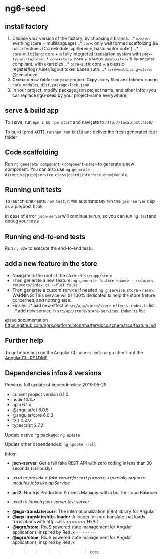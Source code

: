 # ng6-seed

## install factory
1. Choose your version of the factory, by choosing a branch.
..* `master`: evething (core + multilanguage)
..* `core`: only well formed scaffolding && basic features (CoreModule, apiService, basic router outlet)
..* `core+multilang`: core + a fully integreted translation system with `@ngx-translate/core`
..* `core+store`: core + a redux `@ngrx/store` fully angular compliant, with examples 
..* `core+auth`: core + a classic register/login/user/logout token based auth.
..* `core+multilang+store`: @see above 
2. Create a new folder for your project. Copy every files and folders except `node_modules`, `dist`, `package-lock.json`
3. In your project, modify package.json project name, and other infos (you can replace ng6-seed by your project-name everywhere)

## serve & build app

To serve, run `npm i && npm start` and navigate to `http://localhost:4200/`

To build (prod AOT), run `npm run build` and deliver the fresh generated `dist` folder

## Code scaffolding

Run `ng generate component <component-name>` to generate a new component. You can also use `ng generate directive|pipe|service|class|guard|interface|enum|module`.

## Running unit tests

To launch unit-tests: `npm test`, it will automatically run the `json-server` dep as a pre/post hook 

In case of error, `json-server`will continue to run, so you can run `ng test`and debug your tests

## Running end-to-end tests

Run `ng e2e` to execute the end-to-end tests.

## add a new feature in the store

* Navigate to the root of the store `cd src/app/store`
* Then generate a new feature: `ng generate feature <name> --reducers reducers/index.ts --flat false`
* Then generate a custom service if needed `ng g service store-<name>`. 
WARNING: This service wil be 100% dedicated to help the store freture concerned, and nothing else.
* Finally:
..* add new effect in `src/app/store/store-effects.index.ts` list 
..* add new service in `src/app/store/store-services.index.ts` list 

@see documentation  https://github.com/ngrx/platform/blob/master/docs/schematics/feature.md

## Further help

To get more help on the Angular CLI use `ng help` or go check out the [Angular CLI README](https://github.com/angular/angular-cli/blob/master/README.md).

## Dependencies infos & versions

Previous full update of dependencies: 2018-05-29
* current project version 0.1.0
* node 10.2.x
* npm 6.1.x
* @angular/cli 6.0.5
* @angular/core 6.0.3
* rxjs 6.2.0
* typescript 2.7.2

Update native ng package: `ng update`

Update other dependencies: `ng update --all`

Infos:
* **json-server**: Get a full fake REST API with zero coding in less than 30 seconds (seriously)
- _used to provide a fake server for test purpose, especially requests modules jobs like apiService_
* **pm2**: Node.js Production Process Manager with a built-in Load Balancer.
- _used to launch json-server test server_
* **@ngx-translate/core**: The internationalization (i18n) library for Angular
* **@ngx-translate/http-loader**: A loader for ngx-translate that loads translations with http calls
<<<<<<< HEAD
* **@ngrx/store**: RxJS powered state management for Angular applications, inspired by Redux
=======
* **@ngrx/store**: RxJS powered state management for Angular applications, inspired by Redux
>>>>>>> core
